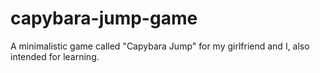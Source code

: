 # capybara-jump-game
A minimalistic game called "Capybara Jump" for my girlfriend and I, also intended for learning.
